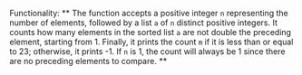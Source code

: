 Functionality: ** The function accepts a positive integer `n` representing the number of elements, followed by a list `a` of `n` distinct positive integers. It counts how many elements in the sorted list `a` are not double the preceding element, starting from 1. Finally, it prints the count `m` if it is less than or equal to 23; otherwise, it prints -1. If `n` is 1, the count will always be 1 since there are no preceding elements to compare. **